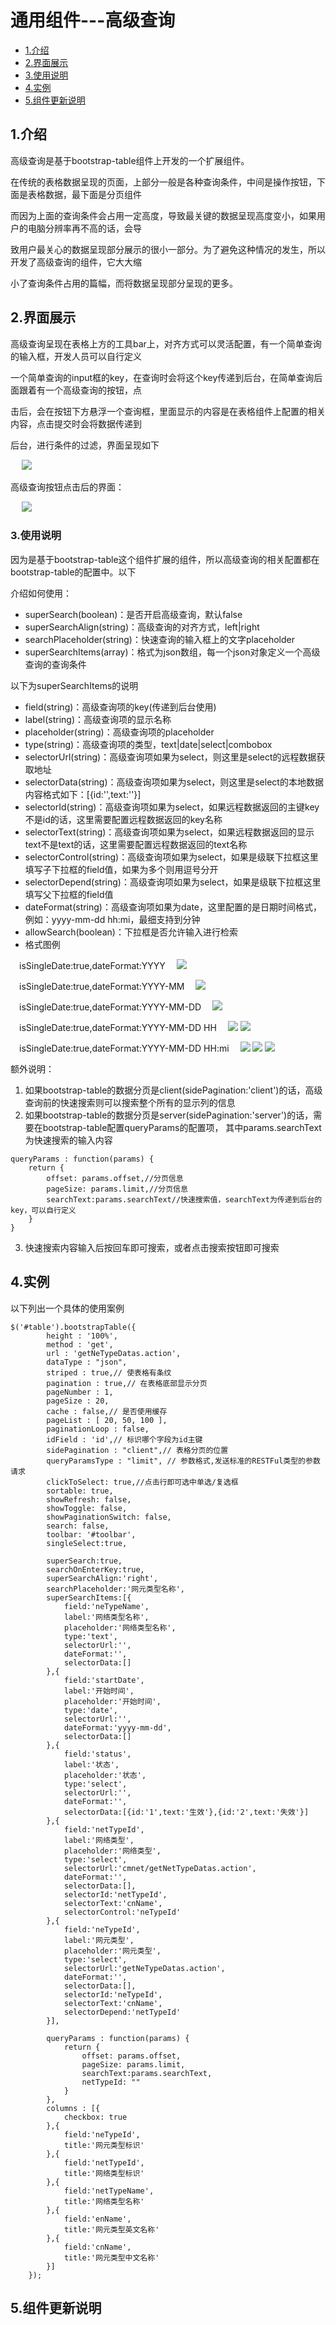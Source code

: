 # 通用组件---高级查询
- [1.介绍](#index1)
- [2.界面展示](#index2)
- [3.使用说明](#index3)
- [4.实例](#index4)
- [5.组件更新说明](#index0)

## <a name="index1">1.介绍</a>
高级查询是基于bootstrap-table组件上开发的一个扩展组件。

在传统的表格数据呈现的页面，上部分一般是各种查询条件，中间是操作按钮，下面是表格数据，最下面是分页组件

而因为上面的查询条件会占用一定高度，导致最关键的数据呈现高度变小，如果用户的电脑分辨率再不高的话，会导

致用户最关心的数据呈现部分展示的很小一部分。为了避免这种情况的发生，所以开发了高级查询的组件，它大大缩

小了查询条件占用的篇幅，而将数据呈现部分呈现的更多。

## <a name="index2">2.界面展示</a>

高级查询呈现在表格上方的工具bar上，对齐方式可以灵活配置，有一个简单查询的输入框，开发人员可以自行定义

一个简单查询的input框的key，在查询时会将这个key传递到后台，在简单查询后面跟着有一个高级查询的按钮，点

击后，会在按钮下方悬浮一个查询框，里面显示的内容是在表格组件上配置的相关内容，点击提交时会将数据传递到

后台，进行条件的过滤，界面呈现如下

&emsp; ![](/markdown/img/19.jpg)

高级查询按钮点击后的界面：

&emsp; ![](/markdown/img/20.jpg)

### <a name="index3">3.使用说明</a>

因为是基于bootstrap-table这个组件扩展的组件，所以高级查询的相关配置都在bootstrap-table的配置中。以下

介绍如何使用：

- superSearch(boolean)：是否开启高级查询，默认false
- superSearchAlign(string)：高级查询的对齐方式，left|right
- searchPlaceholder(string)：快速查询的输入框上的文字placeholder
- superSearchItems(array)：格式为json数组，每一个json对象定义一个高级查询的查询条件

以下为superSearchItems的说明

- field(string)：高级查询项的key(传递到后台使用)
- label(string)：高级查询项的显示名称
- placeholder(string)：高级查询项的placeholder
- type(string)：高级查询项的类型，text|date|select|combobox
- selectorUrl(string)：高级查询项如果为select，则这里是select的远程数据获取地址
- selectorData(string)：高级查询项如果为select，则这里是select的本地数据内容格式如下：[{id:'',text:''}]
- selectorId(string)：高级查询项如果为select，如果远程数据返回的主键key不是id的话，这里需要配置远程数据返回的key名称
- selectorText(string)：高级查询项如果为select，如果远程数据返回的显示text不是text的话，这里需要配置远程数据返回的text名称
- selectorControl(string)：高级查询项如果为select，如果是级联下拉框这里填写子下拉框的field值，如果为多个则用逗号分开
- selectorDepend(string)：高级查询项如果为select，如果是级联下拉框这里填写父下拉框的field值
- dateFormat(string)：高级查询项如果为date，这里配置的是日期时间格式，例如：yyyy-mm-dd hh:mi，最细支持到分钟
- allowSearch(boolean)：下拉框是否允许输入进行检索
- 格式图例

&emsp;isSingleDate:true,dateFormat:YYYY&emsp; ![](/markdown/img/date1.png)

&emsp;isSingleDate:true,dateFormat:YYYY-MM&emsp; ![](/markdown/img/date2.png)

&emsp;isSingleDate:true,dateFormat:YYYY-MM-DD&emsp; ![](/markdown/img/date3.png)

&emsp;isSingleDate:true,dateFormat:YYYY-MM-DD HH&emsp; ![](/markdown/img/date3.png) ![](/markdown/img/date4.png)

&emsp;isSingleDate:true,dateFormat:YYYY-MM-DD HH:mi&emsp; ![](/markdown/img/date3.png) ![](/markdown/img/date4.png) ![](/markdown/img/date5.png)


额外说明：

1. 如果bootstrap-table的数据分页是client(sidePagination:'client')的话，高级查询前的快速搜索则可以搜索整个所有的显示列的信息
2. 如果bootstrap-table的数据分页是server(sidePagination:'server')的话，需要在bootstrap-table配置queryParams的配置项，
其中params.searchText为快速搜索的输入内容
```
queryParams : function(params) {
    return {
        offset: params.offset,//分页信息
        pageSize: params.limit,//分页信息
        searchText:params.searchText//快速搜索值，searchText为传递到后台的key，可以自行定义
    }
}
```

3. 快速搜索内容输入后按回车即可搜索，或者点击搜索按钮即可搜索


## <a name="index4">4.实例</a>
以下列出一个具体的使用案例
```
$('#table').bootstrapTable({
        height : '100%',
        method : 'get',
        url : 'getNeTypeDatas.action',
        dataType : "json",
        striped : true,// 使表格有条纹
        pagination : true,// 在表格底部显示分页
        pageNumber : 1,
        pageSize : 20,
        cache : false,// 是否使用缓存
        pageList : [ 20, 50, 100 ],
        paginationLoop : false,
        idField : 'id',// 标识哪个字段为id主键
        sidePagination : "client",// 表格分页的位置
        queryParamsType : "limit", // 参数格式,发送标准的RESTFul类型的参数请求
        clickToSelect: true,//点击行即可选中单选/复选框
        sortable: true,
        showRefresh: false,
        showToggle: false,
        showPaginationSwitch: false,
        search: false,
        toolbar: '#toolbar',
        singleSelect:true,

        superSearch:true,
        searchOnEnterKey:true,
        superSearchAlign:'right',
        searchPlaceholder:'网元类型名称',
        superSearchItems:[{
            field:'neTypeName',
            label:'网络类型名称',
            placeholder:'网络类型名称',
            type:'text',
            selectorUrl:'',
            dateFormat:'',
            selectorData:[]
        },{
            field:'startDate',
            label:'开始时间',
            placeholder:'开始时间',
            type:'date',
            selectorUrl:'',
            dateFormat:'yyyy-mm-dd',
            selectorData:[]
        },{
            field:'status',
            label:'状态',
            placeholder:'状态',
            type:'select',
            selectorUrl:'',
            dateFormat:'',
            selectorData:[{id:'1',text:'生效'},{id:'2',text:'失效'}]
        },{
            field:'netTypeId',
            label:'网络类型',
            placeholder:'网络类型',
            type:'select',
            selectorUrl:'cmnet/getNetTypeDatas.action',
            dateFormat:'',
            selectorData:[],
            selectorId:'netTypeId',
            selectorText:'cnName',
            selectorControl:'neTypeId'
        },{
            field:'neTypeId',
            label:'网元类型',
            placeholder:'网元类型',
            type:'select',
            selectorUrl:'getNeTypeDatas.action',
            dateFormat:'',
            selectorData:[],
            selectorId:'neTypeId',
            selectorText:'cnName',
            selectorDepend:'netTypeId'
        }],

        queryParams : function(params) {
            return {
                offset: params.offset,
                pageSize: params.limit,
                searchText:params.searchText,
                netTypeId: ""
            }
        },
        columns : [{
            checkbox: true
        },{
            field:'neTypeId',
            title:'网元类型标识'
        },{
            field:'netTypeId',
            title:'网络类型标识'
        },{
            field:'netTypeName',
            title:'网络类型名称'
        },{
            field:'enName',
            title:'网元类型英文名称'
        },{
            field:'cnName',
            title:'网元类型中文名称'
        }]
    });
```

## <a name="index0">5.组件更新说明</a>


